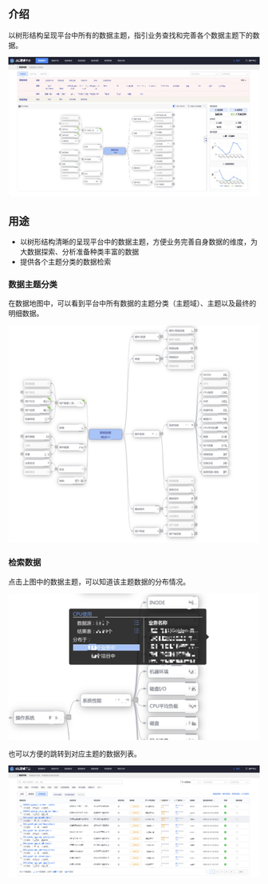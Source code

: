 ## 介绍

以树形结构呈现平台中所有的数据主题，指引业务查找和完善各个数据主题下的数据。

![-w1919](media/15857166210933.jpg)

## 用途

- 以树形结构清晰的呈现平台中的数据主题，方便业务完善自身数据的维度，为大数据探索、分析准备种类丰富的数据
- 提供各个主题分类的数据检索


### 数据主题分类

在数据地图中，可以看到平台中所有数据的主题分类（主题域）、主题以及最终的明细数据。

![-w1255](media/15857167639548.jpg)


### 检索数据
点击上图中的数据主题，可以知道该主题数据的分布情况。

![-w641](media/15858786717787.jpg)

也可以方便的跳转到对应主题的数据列表。

![-w1918](media/15858787658823.jpg)


